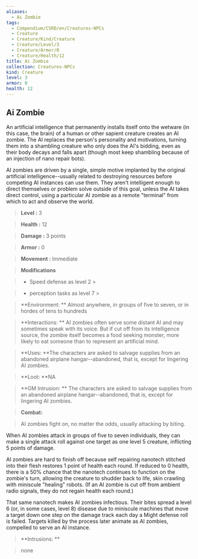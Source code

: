 ```yaml
---
aliases:
  - Ai Zombie
tags:
  - Compendium/CSRD/en/Creatures-NPCs
  - Creature
  - Creature/Kind/Creature
  - Creature/Level/3
  - Creature/Armor/0
  - Creature/Health/12
title: Ai Zombie
collection: Creatures-NPCs
kind: Creature
level: 3
armor: 0
health: 12
---
```

## Ai Zombie    
An artificial intelligence that permanently installs itself onto the wetware (in this case, the brain) of a human or other sapient creature creates an AI zombie. The AI replaces the person's personality and motivations, turning them into a shambling creature who only does the AI's bidding, even as their body decays and falls apart (though most keep shambling because of an injection of nano repair bots).   
AI zombies are driven by a single, simple motive implanted by the original artificial intelligence--usually related to destroying resources before competing AI instances can use them. They aren't intelligent enough to direct themselves or problem solve outside of this goal, unless the AI takes direct control, using a particular AI zombie as a remote "terminal" from which to act and observe the world.    
  
    
> **Level :** 3    
> **Health :** 12    
> **Damage :** 3 points    
> **Armor :** 0    
> **Movement :** Immediate    
> **Modifications**    
>- Speed defense as level 2 >  
>    
>- perception tasks as level 7 >  
>    
> **Environment: ** Almost anywhere, in groups of five to seven, or in hordes of tens to hundreds    
> **Interactions: ** AI zombies often serve some distant AI and may sometimes speak with its voice. But if cut off from its intelligence source, the zombie itself becomes a food seeking monster, more likely to eat someone than to represent an artificial mind.    
> **Uses: **The characters are asked to salvage supplies from an abandoned airplane hangar--abandoned, that is, except for lingering AI zombies.    
> **Loot: **NA    
> **GM Intrusion: ** The characters are asked to salvage supplies from an abandoned airplane hangar--abandoned, that is, except for lingering AI zombies.    
  
> **Combat:**   
> AI zombies fight on, no matter the odds, usually attacking by biting.   
When AI zombies attack in groups of five to seven individuals, they can make a single attack roll against one target as one level 5 creature, inflicting 5 points of damage.   
AI zombies are hard to finish off because self repairing nanotech stitched into their flesh restores 1 point of health each round. If reduced to 0 health, there is a 50% chance that the nanotech continues to function on the zombie's turn, allowing the creature to shudder back to life, skin crawling with miniscule "healing" robots. (If an AI zombie is cut off from ambient radio signals, they do not regain health each round.)   
That same nanotech makes AI zombies infectious. Their bites spread a level 6 (or, in some cases, level 8) disease due to miniscule machines that move a target down one step on the damage track each day a Might defense roll is failed. Targets killed by the process later animate as AI zombies, compelled to serve an AI instance.    
    
  
> **Intrusions: **   
> none    
